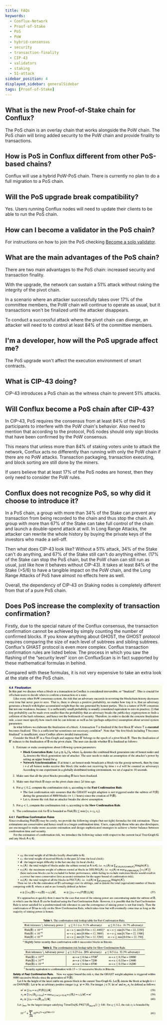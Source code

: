 ```yaml
---
title: FAQs
keywords:
  - Conflux-Network
  - Proof-of-Stake
  - PoS
  - PoW
  - hybrid-consensus
  - security
  - transaction-finality
  - CIP-43
  - validators
  - staking
  - 51-attack
sidebar_position: 4
displayed_sidebar: generalSidebar
tags: [Proof-of-Stake]
---
```


## What is the new Proof-of-Stake chain for Conflux?

The PoS chain is an overlay chain that works alongside the PoW chain. The PoS chain will bring added security to the PoW chain and provide finality to transactions.

## How is PoS in Conflux different from other PoS-based chains?

Conflux will use a hybrid PoW-PoS chain. There is currently no plan to do a full migration to a PoS chain.

## Will the PoS upgrade break compatibility?

Yes. Users running Conflux nodes will need to update their clients to be able to run the PoS chain.

## How can I become a validator in the PoS chain?

For instructions on how to join the PoS checking [Become a solo validator](../../../mine-stake/stake/become-a-solo-validator.md).

## What are the main advantages of the PoS chain?

There are two main advantages to the PoS chain: increased security and transaction finality.

With the upgrade, the network can sustain a 51% attack without risking the integrity of the pivot chain.

In a scenario where an attacker successfully takes over 17% of the committee members, the PoW chain will continue to operate as usual, but it transactions won't be finalized until the attacker disappears.

To conduct a successful attack where the pivot chain can diverge, an attacker will need to to control at least 84% of the committee members.

## I'm a developer, how will the PoS upgrade affect me?

The PoS upgrade won't affect the execution environment of smart contracts.

## What is CIP-43 doing?

CIP-43 introduces a PoS chain as the witness chain to prevent 51% attacks.

## Will Conflux become a PoS chain after CIP-43?

In CIP-43, PoS requires the consensus from at least 84% of the PoS participants to interfere with the PoW chain's behavior. Also need to mention that according to the protocol, PoS nodes should only sign blocks that have been confirmed by the PoW consensus.

This means that unless more than 84% of staking voters unite to attack the network, Conflux acts no differently than running with only the PoW chain if there are no PoW attacks. Transaction packaging, transaction executing, and block sorting are still done by the miners.

If users believe that at least 17% of the PoS nodes are honest, then they only need to consider the PoW rules.

## Conflux does not recognize PoS, so why did it choose to introduce it?

In a PoS chain, a group with more than 34% of the Stake can prevent any transaction from being recorded to the chain and thus stop the chain. A group with more than 67% of the Stake can take full control of the chain and launch a double-spend attack at will. In Long Range Attacks, the attacker can rewrite the whole history by buying the private keys of the investors who made a sell-off.

Then what does CIP-43 look like? Without a 51% attack, 34% of the Stake can't do anything, and 67% of the Stake still can't do anything either. (17% of the Stake can stop the PoS chain, but the PoW chain can still run as usual, just like how it behaves without CIP-43). It takes at least 84% of the Stake (>5/6) to have a tangible impact on the PoW chain, and the Long Range Attacks of PoS have almost no effects here as well.

Overall, the dependency of CIP-43 on Staking nodes is completely different from that of a pure PoS chain.

## Does PoS increase the complexity of transaction confirmation?

Firstly, due to the special nature of the Conflux consensus, the transaction confirmation cannot be achieved by simply counting the number of confirmed blocks. If you know anything about GHOST, the GHOST protocol requires comparing the size of each level of subtrees and sibling subtrees. Conflux's GHAST protocol is even more complex. Conflux transaction confirmation rules are listed below. The process in which you saw the flashing of the “security level” icon on ConfluxScan is in fact supported by these mathematical formulas in behind.

Compared with these formulas, it is not very expensive to take an extra look at the state of the PoS chain.

![Locale Dropdown](../../img/4finalization.png)

![Locale Dropdown](../../img/5finalization.png)